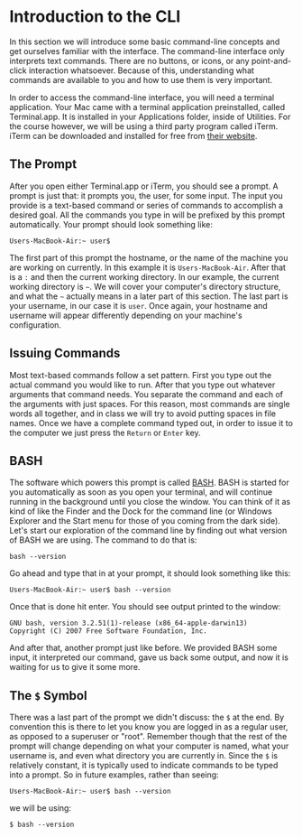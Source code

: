 # Introduction to the CLI

In this section we will introduce some basic command-line concepts and get ourselves familiar with the interface. The command-line interface only interprets text commands. There are no buttons, or icons, or any point-and-click interaction whatsoever. Because of this, understanding what commands are available to you and how to use them is very important.

In order to access the command-line interface, you will need a terminal application. Your Mac came with a terminal application preinstalled, called Terminal.app. It is installed in your Applications folder, inside of Utilities. For the course however, we will be using a third party program called iTerm. iTerm can be downloaded and installed for free from [their website](http://iterm2.com).

## The Prompt

After you open either Terminal.app or iTerm, you should see a prompt. A prompt is just that: it prompts you, the user, for some input. The input you provide is a text-based command or series of commands to accomplish a desired goal. All the commands you type in will be prefixed by this prompt automatically. Your prompt should look something like:

```
Users-MacBook-Air:~ user$
```

The first part of this prompt the hostname, or the name of the machine you are working on currently. In this example it is `Users-MacBook-Air`. After that is a `:` and then the current working directory. In our example, the current working directory is `~`. We will cover your computer's directory structure, and what the `~` actually means in a later part of this section. The last part is your username, in our case it is `user`. Once again, your hostname and username will appear differently depending on your machine's configuration.

## Issuing Commands

Most text-based commands follow a set pattern. First you type out the actual command you would like to run. After that you type out whatever arguments that command needs. You separate the command and each of the arguments with just spaces. For this reason, most commands are single words all together, and in class we will try to avoid putting spaces in file names. Once we have a complete command typed out, in order to issue it to the computer we just press the `Return` or `Enter` key.

## BASH

The software which powers this prompt is called [BASH][wiki-bash]. BASH is started for you automatically as soon as you open your terminal, and will continue running in the background until you close the window. You can think of it as kind of like the Finder and the Dock for the command line (or Windows Explorer and the Start menu for those of you coming from the dark side). Let's start our exploration of the command line by finding out what version of BASH we are using. The command to do that is:

```
bash --version
```

Go ahead and type that in at your prompt, it should look something like this:

```
Users-MacBook-Air:~ user$ bash --version
```

Once that is done hit enter. You should see output printed to the window:

```
GNU bash, version 3.2.51(1)-release (x86_64-apple-darwin13)
Copyright (C) 2007 Free Software Foundation, Inc.
```

And after that, another prompt just like before. We provided BASH some input, it interpreted our command, gave us back some output, and now it is waiting for us to give it some more.

## The `$` Symbol

There was a last part of the prompt we didn't discuss: the `$` at the end. By convention this is there to let you know you are logged in as a regular user, as opposed to a superuser or "root". Remember though that the rest of the prompt will change depending on what your computer is named, what your username is, and even what directory you are currently in. Since the `$` is relatively constant, it is typically used to indicate commands to be typed into a prompt. So in future examples, rather than seeing:

```
Users-MacBook-Air:~ user$ bash --version
```

we will be using:

```
$ bash --version
```

[wiki-bash]: http://en.wikipedia.org/wiki/Bash_(Unix_shell)
